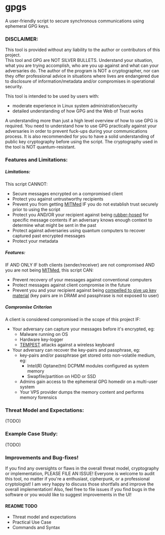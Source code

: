 # gpgs

A user-friendly script to secure synchronous communications using ephemeral GPG keys.


### DISCLAIMER:

This tool is provided without any liability to the author or contributors of this project. </br>This tool and GPG are NOT SILVER BULLETS. Understand your situation, what you are trying accomplish, who are you up against and what can your adversaries do. The author of the program is NOT a cryptographer, nor can they offer professional advice in situations where lives are endangered due to disclosure of information/metadata and/or compromises in operational security. 

This tool is intended to be used by users with:

- moderate experience in Linux system administration/security
- detailed understanding of how GPG and the Web of Trust works

A understanding more than just a high level overview of how to use GPG is required. You need to understand how to use GPG practically against your adversaries in order to prevent fuck-ups during your communications process. It is also recommended for you to have a solid understanding of public key cryptography before using the script. The cryptography used in the tool is NOT quantum-resistant.


### Features and Limitations:

##### Limitations:
This script CANNOT: 

- Secure messages encrypted on a compromised client
- Protect you against untrustworthy recipients
- Prevent you from getting [MITMed](https://en.wikipedia.org/wiki/Man-in-the-middle_attack) IF you do not establish trust securely prior to using the script 
- Protect you AND/OR your recipient against being [rubber-hosed](https://en.wikipedia.org/wiki/Rubber-hose_cryptanalysis) for specific message contents if an adversary knows enough context to determine what might be sent in the past 
- Protect against adversaries using quantum computers to recover captured past encrypted messages
- Protect your metadata

##### Features:
IF AND ONLY IF both clients (sender/receiver) are not compromised AND you are not being [MITMed](https://en.wikipedia.org/wiki/Man-in-the-middle_attack), this script CAN:

- Prevent recovery of your messages against conventional computers
- Protect messages against client compromise in the future
- Prevent you and your recipient against being [compelled to give up key material](https://en.wikipedia.org/wiki/Key_disclosure_law) (key pairs are in DRAM and passphrase is not exposed to user)

##### Compromise Criterion
A client is considered compromised in the scope of this project IF:

- Your adversary can capture your messages before it's encrypted, eg:
  - Malware running on OS
  - Hardware key-logger
  - [TEMPEST](https://en.wikipedia.org/wiki/Tempest_\(codename\)) attacks against a wireless keyboard
- Your adversary can recover the key-pairs and passphrase, eg:
  - key-pairs and/or passphrase get stored onto non-volatile medium, eg:
     - Intel(R) Optane(tm) DCPMM modules configured as system memory
     - Swapfile/partition on HDD or SSD
  - Admins gain access to the ephemeral GPG homedir on a multi-user system
  - Your VPS provider dumps the memory content and performs memory forensics



### Threat Model and Expectations:
(TODO)

### Example Case Study:
(TODO)

### Improvements and Bug-fixes!
If you find any oversights or flaws in the overall threat model, cryptography or implementation, PLEASE FILE AN ISSUE! Everyone is welcome to audit this tool, no matter if you're a enthusiast, cipherpunk, or a professional cryptologist! I am very happy to discuss those shortfalls and improve the overall implementation! Also, feel free to file issues if you find bugs in the software or you would like to suggest improvements in the UI!

#### README TODO
- Threat model and expectations 
- Practical Use Case
- Commands and Syntax